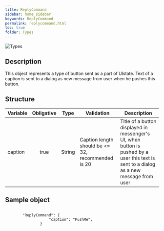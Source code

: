 ```yaml
---
title: ReplyCommand
sidebar: home_sidebar
keywords: ReplyCommand
permalink: replycommand.html
toc: true
folder: Types
---
```

   
![Types](images/replycommand.png "replycommand")
   
## Description
   
<p> This object represents a type of button sent as a part of UIstate. Text of a caption is sent to a dialog as new message from user when he pushes this button.
</p>
    
## Structure

| Variable  | Obligative  | Type| Validation| Description
|---|:---:|---|---|---|
| caption | true | String | Caption length should be <= 32, recommended is 20 |Title of a button displayed in messenger's UI, when button is pushed by a user this text is sent to a dialog as a new message from user |

## Sample object

```
   
   		"ReplyCommand": {
            		"caption": "PushMe",
            	}
   	
```
